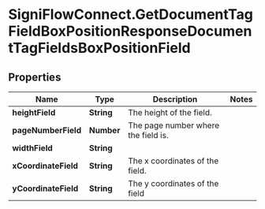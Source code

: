 # SigniFlowConnect.GetDocumentTagFieldBoxPositionResponseDocumentTagFieldsBoxPositionField

## Properties

Name | Type | Description | Notes
------------ | ------------- | ------------- | -------------
**heightField** | **String** | The height of the field. | 
**pageNumberField** | **Number** | The page number where the field is. | 
**widthField** | **String** |  | 
**xCoordinateField** | **String** | The x coordinates of the field. | 
**yCoordinateField** | **String** | The y coordinates of the field | 


